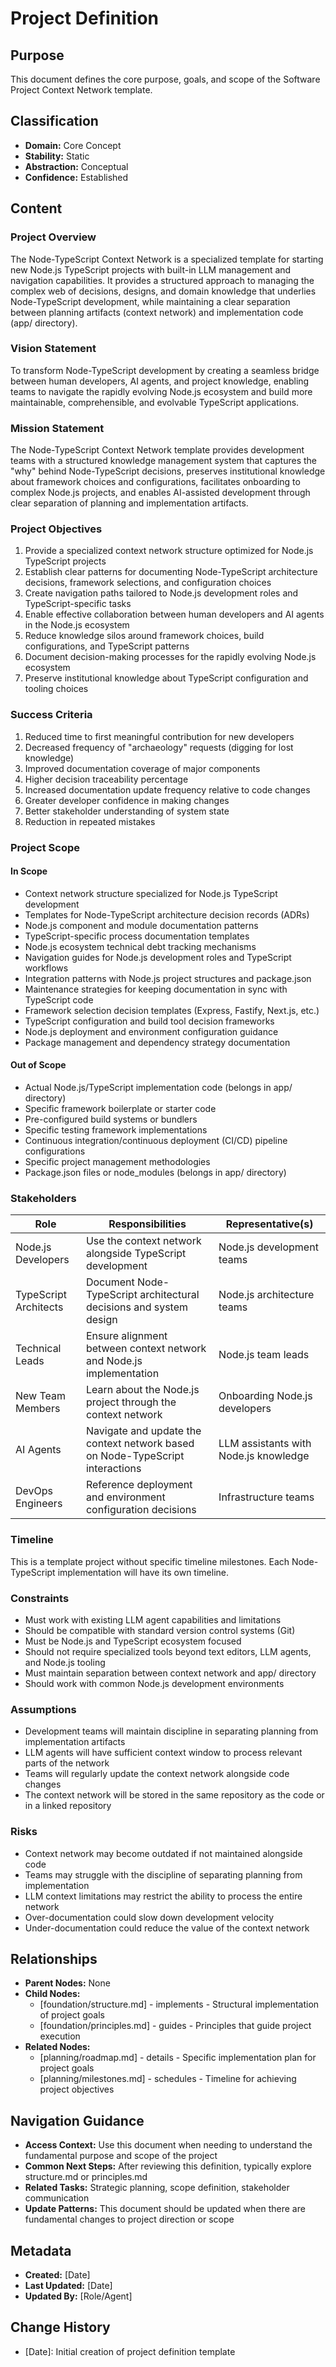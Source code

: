 # Project Definition

## Purpose
This document defines the core purpose, goals, and scope of the Software Project Context Network template.

## Classification
- **Domain:** Core Concept
- **Stability:** Static
- **Abstraction:** Conceptual
- **Confidence:** Established

## Content

### Project Overview

The Node-TypeScript Context Network is a specialized template for starting new Node.js TypeScript projects with built-in LLM management and navigation capabilities. It provides a structured approach to managing the complex web of decisions, designs, and domain knowledge that underlies Node-TypeScript development, while maintaining a clear separation between planning artifacts (context network) and implementation code (app/ directory).

### Vision Statement

To transform Node-TypeScript development by creating a seamless bridge between human developers, AI agents, and project knowledge, enabling teams to navigate the rapidly evolving Node.js ecosystem and build more maintainable, comprehensible, and evolvable TypeScript applications.

### Mission Statement

The Node-TypeScript Context Network template provides development teams with a structured knowledge management system that captures the "why" behind Node-TypeScript decisions, preserves institutional knowledge about framework choices and configurations, facilitates onboarding to complex Node.js projects, and enables AI-assisted development through clear separation of planning and implementation artifacts.

### Project Objectives

1. Provide a specialized context network structure optimized for Node.js TypeScript projects
2. Establish clear patterns for documenting Node-TypeScript architecture decisions, framework selections, and configuration choices
3. Create navigation paths tailored to Node.js development roles and TypeScript-specific tasks
4. Enable effective collaboration between human developers and AI agents in the Node.js ecosystem
5. Reduce knowledge silos around framework choices, build configurations, and TypeScript patterns
6. Document decision-making processes for the rapidly evolving Node.js ecosystem
7. Preserve institutional knowledge about TypeScript configuration and tooling choices

### Success Criteria

1. Reduced time to first meaningful contribution for new developers
2. Decreased frequency of "archaeology" requests (digging for lost knowledge)
3. Improved documentation coverage of major components
4. Higher decision traceability percentage
5. Increased documentation update frequency relative to code changes
6. Greater developer confidence in making changes
7. Better stakeholder understanding of system state
8. Reduction in repeated mistakes

### Project Scope

#### In Scope

- Context network structure specialized for Node.js TypeScript development
- Templates for Node-TypeScript architecture decision records (ADRs)
- Node.js component and module documentation patterns
- TypeScript-specific process documentation templates
- Node.js ecosystem technical debt tracking mechanisms
- Navigation guides for Node.js development roles and TypeScript workflows
- Integration patterns with Node.js project structures and package.json
- Maintenance strategies for keeping documentation in sync with TypeScript code
- Framework selection decision templates (Express, Fastify, Next.js, etc.)
- TypeScript configuration and build tool decision frameworks
- Node.js deployment and environment configuration guidance
- Package management and dependency strategy documentation

#### Out of Scope

- Actual Node.js/TypeScript implementation code (belongs in app/ directory)
- Specific framework boilerplate or starter code
- Pre-configured build systems or bundlers
- Specific testing framework implementations
- Continuous integration/continuous deployment (CI/CD) pipeline configurations
- Specific project management methodologies
- Package.json files or node_modules (belongs in app/ directory)

### Stakeholders

| Role | Responsibilities | Representative(s) |
|------|-----------------|-------------------|
| Node.js Developers | Use the context network alongside TypeScript development | Node.js development teams |
| TypeScript Architects | Document Node-TypeScript architectural decisions and system design | Node.js architecture teams |
| Technical Leads | Ensure alignment between context network and Node.js implementation | Node.js team leads |
| New Team Members | Learn about the Node.js project through the context network | Onboarding Node.js developers |
| AI Agents | Navigate and update the context network based on Node-TypeScript interactions | LLM assistants with Node.js knowledge |
| DevOps Engineers | Reference deployment and environment configuration decisions | Infrastructure teams |

### Timeline

This is a template project without specific timeline milestones. Each Node-TypeScript implementation will have its own timeline.

### Constraints

- Must work with existing LLM agent capabilities and limitations
- Should be compatible with standard version control systems (Git)
- Must be Node.js and TypeScript ecosystem focused
- Should not require specialized tools beyond text editors, LLM agents, and Node.js tooling
- Must maintain separation between context network and app/ directory
- Should work with common Node.js development environments

### Assumptions

- Development teams will maintain discipline in separating planning from implementation artifacts
- LLM agents will have sufficient context window to process relevant parts of the network
- Teams will regularly update the context network alongside code changes
- The context network will be stored in the same repository as the code or in a linked repository

### Risks

- Context network may become outdated if not maintained alongside code
- Teams may struggle with the discipline of separating planning from implementation
- LLM context limitations may restrict the ability to process the entire network
- Over-documentation could slow down development velocity
- Under-documentation could reduce the value of the context network

## Relationships
- **Parent Nodes:** None
- **Child Nodes:** 
  - [foundation/structure.md] - implements - Structural implementation of project goals
  - [foundation/principles.md] - guides - Principles that guide project execution
- **Related Nodes:** 
  - [planning/roadmap.md] - details - Specific implementation plan for project goals
  - [planning/milestones.md] - schedules - Timeline for achieving project objectives

## Navigation Guidance
- **Access Context:** Use this document when needing to understand the fundamental purpose and scope of the project
- **Common Next Steps:** After reviewing this definition, typically explore structure.md or principles.md
- **Related Tasks:** Strategic planning, scope definition, stakeholder communication
- **Update Patterns:** This document should be updated when there are fundamental changes to project direction or scope

## Metadata
- **Created:** [Date]
- **Last Updated:** [Date]
- **Updated By:** [Role/Agent]

## Change History
- [Date]: Initial creation of project definition template
